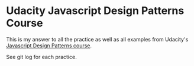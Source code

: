 # Udacity Javascript Design Patterns Course

This is my answer to all the practice as well as all examples from Udacity's [Javascript Design Patterns course](https://www.udacity.com/course/javascript-design-patterns--ud989).

See git log for each practice.

